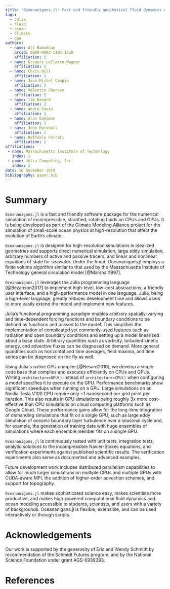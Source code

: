 ```yaml
---
title: 'Oceananigans.jl: Fast and friendly geophysical fluid dynamics on GPUs'
tags:
  - Julia
  - fluid
  - ocean
  - climate
  - gpu
authors:
  - name: Ali Ramadhan
    orcid: 0000-0003-1102-1520
    affiliation: 1
  - name: Gregory LeClaire Wagner
    affiliation: 1
  - name: Chris Hill
    affiliation: 1
  - name: Jean-Michel Campin
    affiliation: 1
  - name: Valentin Churavy
    affiliation: 2
  - name: Tim Besard
    affiliation: 2
  - name: Andre Souza
    affiliation: 1
  - name: Alan Edelman
    affiliation: 1
  - name: John Marshall
    affiliation: 1
  - name: Raffaele Ferrari
    affiliation: 1
affiliations:
 - name: Massachusetts Institute of Technology
   index: 1
 - name: Julia Computing, Inc.
   index: 2
date: 16 December 2019
bibliography: paper.bib
---
```


# Summary

``Oceananigans.jl`` is a fast and friendly software package for the numerical
simulation of incompressible, stratified, rotating fluids on CPUs and GPUs.
It is being developed as part of the Climate Modeling Alliance project for the
simulation of small-scale ocean physics at high-resolution that affect the
evolution of Earth’s climate.

``Oceananigans.jl`` is designed for high-resolution simulations in idealized
geometries and supports direct numerical simulation, large eddy simulation,
arbitrary numbers of active and passive tracers, and linear and nonlinear
equations of state for seawater. Under the hood, Oceananigans.jl employs a
finite volume algorithm similar to that used by the Massachusetts Institute of
Technology general circulation model [@Marshall1997].

``Oceananigans.jl`` leverages the Julia programming language [@Bezanson2017] to
implement high-level, low-cost abstractions, a friendly user interface, and a
high-performance model in one language. Julia, being a high-level language,
greatly reduces development time and allows users to more easily extend the
model and implement new features.

Julia’s functional programming paradigm enables arbitrary spatially-varying and
time-dependent forcing functions and boundary conditions to be defined as
functions and passed to the model. This simplifies the implementation of
complicated yet commonly-used features such as radiation and open boundary
conditions and setting up a model linearized about a base state. Arbitrary
quantities such as vorticity, turbulent kinetic energy, and advective fluxes
can be diagnosed on demand. More general quantities such as horizontal and time
averages, field maxima, and time series can be diagnosed on the fly as well.

Using Julia's native GPU compiler [@Besard2019], we develop a single code base
that compiles and executes efficiently on CPUs and GPUs. Writing
``architecture=GPU()`` instead of ``architecture=CPU()`` when configuring a
model specifies it to execute on the GPU. Performance benchmarks show
significant speedups when running on a GPU. Large simulations on an Nvidia
Tesla V100 GPU require only ~1 nanosecond per grid point per iteration. This
also results in GPU simulations being roughly 3x more cost-effective than CPU
simulations on cloud computing platforms such as Google Cloud. These
performance gains allow for the long-time integration of demanding simulations
that fit on a single GPU, such as large eddy simulation of oceanic boundary
layer turbulence over a seasonal cycle and, for example, the generation of
training data with huge ensembles of simulations where each ensemble member
fits on a single GPU.

``Oceananigans.jl`` is continuously tested with unit tests, integration tests,
analytic solutions to the incompressible Navier-Stokes equations, and
verification experiments against published scientific results. The verification
experiments also serve as documented and advanced examples.

Future development work includes distributed parallelism capabilities to allow
for much larger simulations on multiple CPUs and multiple GPUs with CUDA-aware
MPI, the addition of higher-order advection schemes, and support for topography.

``Oceananigans.jl`` makes sophisticated science easy, makes scientists more
productive, and makes high-powered computational fluid dynamics and ocean
modeling accessible to students, scientists, and users with a variety of
backgrounds. Oceananigans.jl is flexible, extensible, and can be used
interactively or through scripts.

# Acknowledgements

Our work is supported by the generosity of Eric and Wendy Schmidt by
recommendation of the Schmidt Futures program, and by the National Science
Foundation under grant AGS-6939393.

# References
